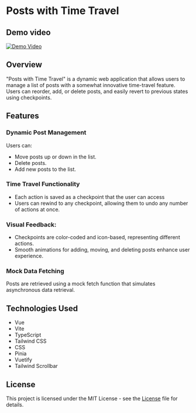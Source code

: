 # Posts with Time Travel

## Demo video

[![Demo Video](https://img.youtube.com/vi/tvCQE_dx3gU/0.jpg)](https://youtu.be/tvCQE_dx3gU)

## Overview

"Posts with Time Travel" is a dynamic web application that allows users to
manage a list of posts with a somewhat innovative time-travel feature. Users can
reorder, add, or delete posts, and easily revert to previous states using
checkpoints.

## Features

### **Dynamic Post Management**

Users can:

- Move posts up or down in the list.
- Delete posts.
- Add new posts to the list.

### **Time Travel Functionality**

- Each action is saved as a checkpoint that the user can access
- Users can rewind to any checkpoint, allowing them to undo any number of
  actions at once.

### **Visual Feedback**:

- Checkpoints are color-coded and icon-based, representing different actions.
- Smooth animations for adding, moving, and deleting posts enhance user
  experience.

### **Mock Data Fetching**

Posts are retrieved using a mock fetch function that simulates asynchronous data
retrieval.

## Technologies Used

- Vue
- Vite
- TypeScript
- Tailwind CSS
- CSS
- Pinia
- Vuetify
- Tailwind Scrollbar

## License

This project is licensed under the MIT License - see the [License](LICENSE) file
for details.
